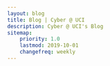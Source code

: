 ```yaml
---
layout: blog
title: Blog | Cyber @ UCI
description: Cyber @ UCI's Blog
sitemap:
    priority: 1.0
    lastmod: 2019-10-01
    changefreq: weekly
---
```

